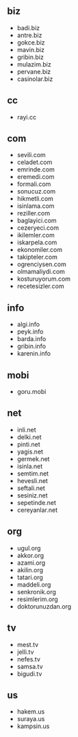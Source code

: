 ## biz
- badi.biz
- antre.biz
- gokce.biz
- mavin.biz
- gribin.biz
- mulazim.biz
- pervane.biz
- casinolar.biz

## cc
- rayi.cc

## com
- sevili.com
- celadet.com
- emrinde.com
- eremedi.com
- formali.com
- sonucuz.com
- hikmetli.com
- isinlama.com
- reziller.com
- baglayici.com
- cezeryeci.com
- ikilemler.com
- iskarpela.com
- ekonomiler.com
- takipteler.com
- ogrenciysen.com
- olmamaliydi.com
- kosturuyorum.com
- recetesizler.com

## info
- algi.info
- peyk.info
- barda.info
- gribin.info
- karenin.info

## mobi
- goru.mobi

## net
- inli.net
- delki.net
- pinti.net
- yagis.net
- germek.net
- isinla.net
- semtim.net
- hevesli.net
- seftali.net
- sesiniz.net
- sepetinde.net
- cereyanlar.net

## org
- ugul.org
- akkor.org
- azami.org
- akilin.org
- tatari.org
- maddeli.org
- senkronik.org
- resimlerim.org
- doktorunuzdan.org

## tv
- mest.tv
- jelli.tv
- nefes.tv
- samsa.tv
- bigudi.tv

## us
- hakem.us
- suraya.us
- kampsin.us

